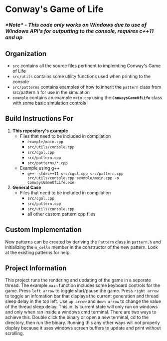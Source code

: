 # Conway's Game of Life

### *\*Note\* - This code only works on Windows due to use of Windows API's for outputting to the console, requires c++11 and up*
  

## Organization  
- `src` contains all the source files pertinent to implemting Conway's Game of Life
- `src/utils` contains some utility functions used when printing to the console
- `src/patterns` contains examples of how to inherit the `pattern` class from src/pattern.h for use in the simulation
- `example` contains an example `main.cpp` using the **`ConwaysGameOfLife`** class with some basic simulation controls


## Build Instructions For
1. **This repository's example**
    * Files that need to be included in compilation
        * `example/main.cpp`
        * `src/utils/console.cpp`
        * `src/cgol.cpp`
        * `src/pattern.cpp`
        * `src/patterns/*.cpp`
    * Example using g++
        * `g++ -std=c++11 src/cgol.cpp src/pattern.cpp src/utils/console.cpp example/main.cpp -o ConwaysGameOfLife.exe`
2. **General Case**
    * Files that need to be included in compilation
        * `src/cgol.cpp`
        * `src/pattern.cpp`
        * `src/utils/console.cpp`
        * all other custom pattern cpp files

## Custom Implementation  

New patterns can be created by deriving the `Pattern` class in `pattern.h` and initializing the `m_cells` member in the constructor of the new pattern. Look at the existing patterns for help.

## Project Information
 This project runs the rendering and updating of the game in a seperate thread. The example `main` function includes some keyboard controls for the game. Press `left arrow` to toggle start/pause the game. Press `right arrow` to toggle an infomation bar that displays the current generation and thread sleep delay in the top left. Use `up arrow` and `down arrow` to change the value of the thread sleep delay. This in its current state will only run on windows and only when ran inside a windows cmd terminal. There are two ways to achieve this. Double click the binary or open a new terminal, cd to the directory, then run the binary. Running this any other ways will not properly display because it uses windows screen buffers to update and print without scrolling. 